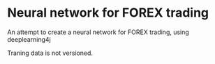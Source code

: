 # Neural network for FOREX trading
An attempt to create a neural network for FOREX trading, using deeplearning4j

Traning data is not versioned.
